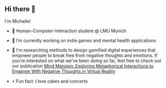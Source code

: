## Hi there 👋

I'm Michelle!

- 🔭 Human-Computer-Interaction student @ LMU Munich
- 🌱 I’m currently working on indie games and mental health applications

- 👯 I'm researching methods to design gamified digital experiences that empower people to break free from negative thoughts and emotions. If you're interested on what we've been doing so far, feel free to check out our publication [Mind Mansion: Exploring Metaphorical Interactions to Engange With Negative Thoughts in Virtual Reality](https://dl.acm.org/doi/10.1145/3643834.3661557)

- ⚡ Fun fact: I love cakes and concerts
